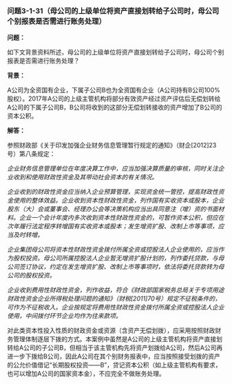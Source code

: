 ### 问题3-1-31（母公司的上级单位将资产直接划转给子公司时，母公司个别报表是否需进行账务处理）

**问题：**

如下文背景资料所述，母公司的上级单位将资产直接划转给子公司时，母公司个别报表是否需进行账务处理？

**背景：**

A公司为全资国有企业，下属子公司B也为全资国有企业（A公司持有B公司100%股权）。2017年A公司的上级主管机构将部分有效资产经过资产评估后无偿划转给A公司的下属子公司B，B公司将收到的这部分无偿划转接收的资产增加了B公司的资本公积。

**解答：**

参照财政部《关于印发加强企业财务信息管理暂行规定的通知》（财企[2012]23号）第八条规定：

*企业财务信息管理单位在年度决算工作中，应当加强决算质量的审核，同时关注企业收到和使用财政性资金及其带动社会资本的有关情况。*

*企业收到的财政性资金应当纳入企业预算管理，实现资金统一管控，提高财政性资金使用的整体效益。企业收到资本性财政性资金，列作国有实收资本或股本，企业股东（大）会或董事会、经理办公会等决策机构应当出具同意注（增）资的书面材料。企业一个会计年度内多次收到资本性财政性资金的，可暂作资本公积，但应在次年履行法定程序转增国有实收资本或股本；发生增资扩股、改制上市等事项，应当及时转增。*

*企业集团母公司将资本性财政性资金拨付所属全资或控股法人企业使用的，应当作为股权投资。母公司所属控股法人企业暂无增资扩股计划的，列作委托贷款，与母公司签订协议，约定在发生增资扩股、改制上市等事项时，依法将委托贷款转为母公司的股权投资。*

*企业收到费用性财政性资金，列作收益，符合《财政部国家税务总局关于专项用途财政性资金企业所得税处理问题的通知》（财税[2011]70号）规定不征税条件的，可作为不征税收入。企业按规定将费用性财政性资金拨付所属全资或控股法人企业使用，中间拨付环节企业均作为往来款项。*

对此类资本性投入性质的财政资金或资源（含资产无偿划拨），应采用按照财政财务管理体制逐层下拨的方式。本案例中虽然是A公司的上级主管机构将资产直接划转给A公司的子公司B，但相当于该主管机构先将资产划拨给A公司，然后A公司再进一步下拨给B公司，因此A公司在其个别财务报表中，应当按照接受划拨的资产的公允价值借记“长期股权投资——B”，贷记资本公积（如上级主管机构有要求，也可以增加A公司的国家资本金），不应完全不做账务处理。